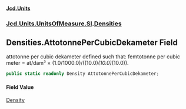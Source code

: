 #### [Jcd.Units](index 'index')
### [Jcd.Units.UnitsOfMeasure.SI](Jcd.Units.UnitsOfMeasure.SI 'Jcd.Units.UnitsOfMeasure.SI').[Densities](Densities 'Jcd.Units.UnitsOfMeasure.SI.Densities')

## Densities.AttotonnePerCubicDekameter Field

attotonne per cubic dekameter defined such that: femtotonne per cubic meter = at/dam³ ×
(1.0/1000.0)/((10.0)*(10.0)*(10.0)).

```csharp
public static readonly Density AttotonnePerCubicDekameter;
```

#### Field Value
[Density](Density 'Jcd.Units.UnitTypes.Density')